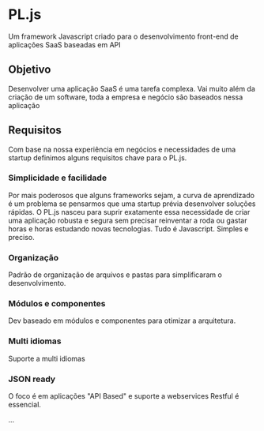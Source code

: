 # PL.js
Um framework Javascript criado para o desenvolvimento front-end de aplicações SaaS baseadas em API

## Objetivo
Desenvolver uma aplicação SaaS é uma tarefa complexa. Vai muito além da criação de um software, toda a empresa e negócio são baseados nessa aplicação

## Requisitos
Com base na nossa experiência em negócios e necessidades de uma startup definimos alguns requisitos chave para o PL.js.

### Simplicidade e facilidade
Por mais poderosos que alguns frameworks sejam, a curva de aprendizado é um problema se pensarmos que uma startup prévia desenvolver soluções rápidas. O PL.js nasceu para suprir exatamente essa necessidade de criar uma aplicação robusta e segura sem precisar reinventar a roda ou gastar horas e horas estudando novas tecnologias. Tudo é Javascript. Simples e preciso.

### Organização
Padrão de organização de arquivos e pastas para simplificaram o desenvolvimento.

### Módulos e componentes
Dev baseado em módulos e componentes para otimizar a arquitetura.

### Multi idiomas
Suporte a multi idiomas

### JSON ready
O foco é em aplicações "API Based" e suporte a webservices Restful é essencial.


...
